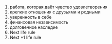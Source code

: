 1. работа, которая даёт чувство удовлетворения
2. крепкие отношения с друзьями и родными
3. уверенность в себе
4. финансовая независимость
5. долговечное наследие
6. Next life rule
7. Next +1 life rule
